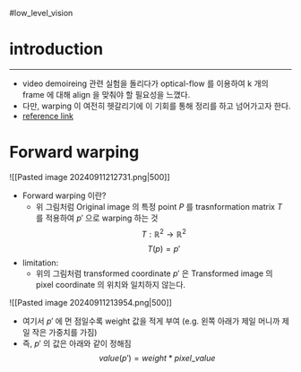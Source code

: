 #low_level_vision

# introduction
---
* video demoireing 관련 실험을 돌리다가 optical-flow 를 이용하여 k 개의 frame 에 대해 align 을 맞춰야 할 필요성을 느꼈다.
* 다만, warping 이 여전히 헷갈리기에 이 기회를 통해 정리를 하고 넘어가고자 한다.
* [reference link](https://www.youtube.com/watch?v=9iN-dAKqcwM&t=6s)


# Forward warping

![[Pasted image 20240911212731.png|500]]

* Forward warping 이란?
	* 위 그림처럼 Original image 의 특정 point $P$ 를 trasnformation matrix $T$ 를 적용하여 $p'$ 으로 warping 하는 것 
$$
T: \mathbb{R}^2\rightarrow\mathbb{R}^2
$$
$$
T(p)=p'
$$
* limitation: 
	* 위의 그림처럼 transformed coordinate $p'$ 은 Transformed image 의 pixel coordinate 의 위치와 일치하지 않는다.

![[Pasted image 20240911213954.png|500]]
* 여기서 $p'$ 에 먼 점일수록 weight 값을 적게 부여 (e.g. 왼쪽 아래가 제일 머니까 제일 작은 가중치를 가짐)
* 즉, $p'$ 의 값은 아래와 같이 정해짐
$$
value(p')=weight*pixel\_value
$$
